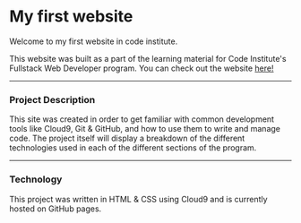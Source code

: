 # My first website
 Welcome to my first website in code institute.
  
  This website was built as a part of the learning material for Code Institute's Fullstack Web Developer program.
  You can check out the website [here!](https://ineedaa.github.io/my-full-template/)
  
  ---

  ### Project Description
This site was created in order to get familiar with common development tools like Cloud9, Git & GitHub, and how to use them to write and manage code. The project itself will display a breakdown of the different technologies used in each of the different sections of the program.

---

### Technology
This project was written in HTML & CSS using Cloud9 and is currently hosted on GitHub pages.
